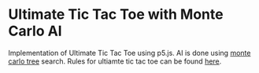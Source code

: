 # Ultimate Tic Tac Toe with Monte Carlo AI
Implementation of Ultimate Tic Tac Toe using p5.js. AI is done using [monte carlo tree](https://en.wikipedia.org/wiki/Monte_Carlo_tree_search) search. Rules for ultiamte tic tac toe can be found [here](https://www.gamesforyoungminds.com/blog/2018/7/2/ultimate-tic-tac-toe).

